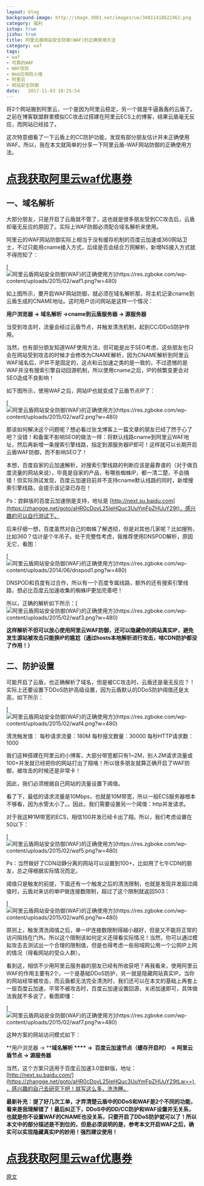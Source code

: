 ```yaml
---
layout: blog
background-image: http://image.3001.net/images/ue/34011418622462.png
category: 福利
istop: true
jishu: true
title: 阿里云盾网站安全防御(WAF)的正确使用方法
category: waf
tags:
- waf
- 可靠的WAF
- WAF攻防
- Web应用防火墙
- 阿里云
- 网站安全防御
date:   2017-11-03 18:25:54
---
```


将2个网站搬到阿里云，一个是因为阿里云稳定，另一个就是牛逼轰轰的云盾了。之前在博客联盟群里模拟CC攻击过搭建在阿里云ECS上的博客，结果云盾毫无反应，而网站已经挂了。

这次特意细看了一下云盾上的CC防护功能，发现有部分朋友估计并未正确使用WAF。所以，我在本文就简单的分享一下阿里云盾-WAF网站防御的正确使用方法。

# **[点我获取阿里云waf优惠券](https://promotion.aliyun.com/ntms/yunparter/invite.html?userCode=vf2b5zld)**

## 一、域名解析

大部分朋友，只是开启了云盾就不管了，这也就是很多朋友受到CC攻击后，云盾却毫无反应的原因了。实际上WAF防御必须配合域名解析来使用。

阿里云的WAF网站防御实际上相当于没有缓存机制的百度云加速或360网站卫士，不过只能用cname接入方式，后续是否会结合万网解析，新增NS接入方式就不得而知了：

[![阿里云盾网站安全防御(WAF)的正确使用方\](https://res.zgboke.com/wp-content/uploads/2015/02/waf1.png?w=480)](https://res.zgboke.com/wp-content/uploads/2015/02/waf1.png)

如上图所示，要开启WAF网站防御，就必须在域名解析那，将主机记录cname到云盾生成的CNAME地址。这时用户访问网站是这样一个情况：

**用户浏览器 → 域名解析 →cname到云盾服务器 → 源服务器**

当受到攻击时，流量会经过云盾节点，并触发清洗机制，起到CC/DDoS防护作用。

当然，也有部分朋友知道WAF使用方法，但可能是出于SEO考虑，这些朋友也只会在网站受到攻击的时候才会修改为CNAME解析，因为CNAME解析到阿里云WAF域名后，IP并不是固定的，这点和云加速之类的是一致的，不过遗憾的是WAF并没有搜索引擎自动回源机制，所以使用cname之后，IP的频繁变更会对SEO造成不良影响！

如下图所示，使用WAF之后，网站IP也就变成了云盾节点IP了：

[![阿里云盾网站安全防御(WAF)的正确使用方\](https://res.zgboke.com/wp-content/uploads/2015/02/waf2.png?w=480)](https://res.zgboke.com/wp-content/uploads/2015/02/waf2.png)

那该如何解决这个问题呢？想必看过张戈博客上一篇文章的朋友已经了然于心了吧？没错！和备案不影响SEO的做法一样：将默认线路cname到阿里云WAF地址，然后再新增一条搜索引擎线路，指定到源服务器IP即可！这样就可以长期开启云盾WAF防御，而不影响SEO了！

本想，百度自家的云加速解析，对搜索引擎线路的判断应该是最靠谱的（对于做百度流量的网站来说），毕竟是自家的产品，有哪些蜘蛛IP，都一清二楚，不会搞错！但实际测试发现，百度云加速目前并不支持cname默认线路的同时，新增搜索引擎线路，会提示该记录已存在！

Ps：尝鲜版的百度云加速倒是支持，地址是 [http://next.su.baidu.com](https://zhangge.net/goto/aHR0cDovL25leHQuc3UuYmFpZHUuY29t)，感兴趣的可以自行测试下。

后来仔细一想，百度虽然对自己的蜘蛛了解透彻，但是对其他几家呢？比如搜狗，比如360？估计是个半吊子。处于完整性考虑，我推荐使用DNSPOD解析，原因无它，看图：

[![阿里云盾网站安全防御(WAF)的正确使用方\](https://res.zgboke.com/wp-content/uploads/2014/06/dnspod1.png?w=480)](https://res.zgboke.com/wp-content/uploads/2014/06/dnspod1.png)

DNSPOD和百度有过合作，所以有一个百度专属线路，额外的还有搜索引擎线路，想必比百度云加速收集的蜘蛛IP更加完善吧！

所以，正确的解析如下所示：[![阿里云盾网站安全防御(WAF)的正确使用方\](https://res.zgboke.com/wp-content/uploads/2015/02/waf3.png?w=480)](https://res.zgboke.com/wp-content/uploads/2015/02/waf3.png)

**这样解析不但可以放心使用阿里云WAF防御，还可以隐藏你的网站真实IP，避免发生源站被攻击只能换IP的尴尬（通过hosts本地解析进行攻击，啥CDN防护都没了作用！）**

## 二、防护设置

可能开启了云盾，也正确解析了域名，但是被CC攻击时，云盾还是毫无反应？！实际上还要设置下DDoS防护高级设置，因为云盾默认的DDoS防护阈值还是太高，如下所示：

[![阿里云盾网站安全防御(WAF)的正确使用方\](https://res.zgboke.com/wp-content/uploads/2015/02/waf4.png?w=480)](https://res.zgboke.com/wp-content/uploads/2015/02/waf4.png)

清洗触发值： 每秒请求流量：180M 每秒报文数量：30000 每秒HTTP请求数：1000

我们这种搭建在阿里云的小博客，大部分带宽都只有1~2M，别人2M请求流量或100+并发就已经把你的网站打出了翔咯！所以很多朋友就算正确开启了WAF防御，被攻击的时候还是非常卡！

因此，我们必须根据自己网站的流量设置下阈值。

看了下，最低的请求流量是10Mbps，也就是10M带宽，所以一般ECS服务器根本不够看，因为水管太小了。。因此，我们需要设置另一个阈值：http并发请求。

对于我这种1M带宽的ECS，相信100并发已经卡出了翔。所以，我们考虑设置在50以下：

[![阿里云盾网站安全防御(WAF)的正确使用方\](https://res.zgboke.com/wp-content/uploads/2015/02/waf5.png?w=480)](https://res.zgboke.com/wp-content/uploads/2015/02/waf5.png)

Ps：当然做好了CDN动静分离的网站可以设置到100+，比如用了七牛CDN的朋友，总之得根据实际情况而定。

阈值只是触发的前提，下面还有一个触发之后的清洗限制，也就是发现并发超过阈值时，云盾对来访的单IP做连接数限制，超过了这个限制就返回503：

[![阿里云盾网站安全防御(WAF)的正确使用方\](https://res.zgboke.com/wp-content/uploads/2015/02/waf6.png?w=480)](https://res.zgboke.com/wp-content/uploads/2015/02/waf6.png)

原则上，触发清洗阈值之后，单一IP连接数限制得越小越好，但是又不能将正常的访问阻挡在门外。所以这个限制该如何定义还得看实际情况！当然，你可以通过模拟攻击去测试出一个合理的限制值，但是也得考虑一些局域网公用一个公网IP上网的情况（得看网站的受众人群）。

看到这，相信不少用阿里云服务器的朋友已经有所收获吧？再我看来，使用阿里云WAF的作用主要有2个，一个是基础DDoS防护，另一就是隐藏网站真实IP。当你的网站经常被攻击，而云盾都无法完全清洗时，我们还可以在本文的基础上再套上一层百度云加速，平常不被攻击时，百度云加速设置回源，关闭加速即可，具体做法我就不多说了，看图即懂：

[![阿里云盾网站安全防御(WAF)的正确使用方\](https://res.zgboke.com/wp-content/uploads/2015/02/waf7.png?w=480)](https://res.zgboke.com/wp-content/uploads/2015/02/waf7.png)

这种方案的网站访问模式如下：

**用户浏览器 → ****域名解析 **** →  百度云加速节点（缓存开启时） → 阿里云盾节点 → 源服务器**

当然，这个方案只适用于百度云加速3.0尝鲜版，地址：[http://next.su.baidu.com/](https://zhangge.net/goto/aHR0cDovL25leHQuc3UuYmFpZHUuY29tLw==) ，感兴趣的自己去研究下吧！就写这么多，洗洗睡。

**最新补充：提了好几次工单，才弄清楚云盾中的DDoS和WAF是2个不同的功能，看来是我理解错了！最后纠正下，DDoS中的DD/CC防护和WAF设置并无关系，也就是你不设置WAF的CNAME也没关系，只要开启了DDoS防护就可以了！所以本文中的部分描述是不到位的，但是必须说明的是，参考本文开启WAF之后，确实可以实现隐藏真实IP的妙用！强烈建议使用！**

# **[点我获取阿里云waf优惠券](https://promotion.aliyun.com/ntms/yunparter/invite.html?userCode=vf2b5zld)**

[原文](https://zhangge.net/5018.html)